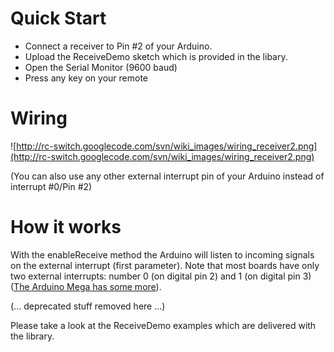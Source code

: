 # Quick Start #

  * Connect a receiver to Pin #2 of your Arduino.
  * Upload the ReceiveDemo sketch which is provided in the libary.
  * Open the Serial Monitor (9600 baud)
  * Press any key on your remote

# Wiring #
![http://rc-switch.googlecode.com/svn/wiki_images/wiring_receiver2.png](http://rc-switch.googlecode.com/svn/wiki_images/wiring_receiver2.png)

(You can also use any other external interrupt pin of your Arduino instead of interrupt #0/Pin #2)

# How it works #

With the enableReceive method the Arduino will listen to incoming signals on the external interrupt (first parameter). Note that most boards have only two external interrupts: number 0 (on digital pin 2) and 1 (on digital pin 3) ([The Arduino Mega has some more](http://arduino.cc/en/Reference/AttachInterrupt)).

(... deprecated stuff removed here ...)

Please take a look at the ReceiveDemo examples which are delivered with the library.